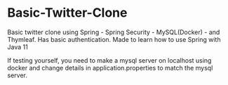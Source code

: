# Basic-Twitter-Clone
Basic twitter clone using Spring - Spring Security - MySQL(Docker) - and Thymleaf. Has basic authentication. Made to learn how to use Spring with Java 11

If testing yourself, you need to make a mysql server on localhost using docker and change details in application.properties to match the mysql server.
